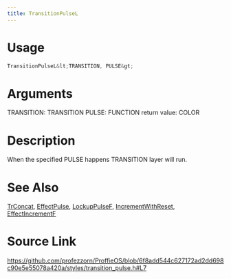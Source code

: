 ```yaml
---
title: TransitionPulseL
---
```


# Usage
```cpp
TransitionPulseL&lt;TRANSITION, PULSE&gt;
```

# Arguments
TRANSITION: TRANSITION
PULSE: FUNCTION
return value: COLOR

# Description

When the specified PULSE happens TRANSITION layer will run.

# See Also
[TrConcat](/config/transitions/TrConcat.html), [EffectPulse](/config/functions/EffectPulse.html), [LockupPulseF](/config/functions/LockupPulseF.html), [IncrementWithReset](/config/functions/IncrementWithReset.html), [EffectIncrementF](/config/functions/EffectIncrementF.html)

# Source Link
https://github.com/profezzorn/ProffieOS/blob/6f8add544c627172ad2dd698c90e5e55078a420a/styles/transition_pulse.h#L7
